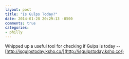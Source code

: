 ```yaml
---
layout: post
title: "Is Gulps Today?"
date: 2014-01-28 20:29:13 -0500
comments: true
categories: 
- philly
---
```


Whipped up a useful tool for checking if Gulps is today -- [http://isgulpstoday.ksho.co/](http://isgulpstoday.ksho.co/)